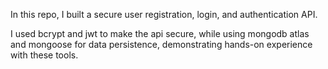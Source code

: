 In this repo, I built a secure user registration, login, and authentication API.

I used bcrypt and jwt to make the api secure, while using mongodb atlas and mongoose for data persistence, demonstrating hands-on experience with these tools.
